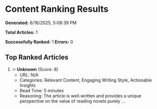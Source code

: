 # Content Ranking Results

**Generated:** 6/16/2025, 5:08:39 PM

**Total Articles:** 1

**Successfully Ranked:** 1
**Errors:** 0

## Top Ranked Articles

1. 🔥 **Unknown** (Score: 8)
   - URL: N/A
   - Categories: Relevant Content, Engaging Writing Style, Actionable Insights
   - Read Time: 5 minutes
   - Reasoning: The article is well-written and provides a unique perspective on the value of reading novels purely ...

